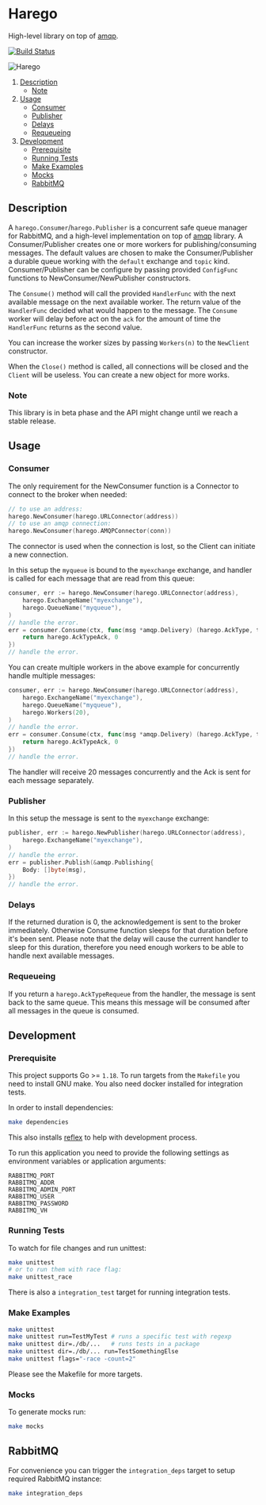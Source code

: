 # Harego

High-level library on top of [amqp][amqp].

[![Build Status](https://travis-ci.com/blokur/harego.svg?token=TM5LRGpEAwKms8UULFDi&branch=master)](https://travis-ci.com/blokur/harego)

![Harego](https://media.giphy.com/media/uNNsPzWVFzfuE/giphy.gif)

1. [Description](#description)
   - [Note](#note)
2. [Usage](#usage)
   - [Consumer](#consumer)
   - [Publisher](#publisher)
   - [Delays](#delays)
   - [Requeueing](#requeueing)
3. [Development](#development)
   - [Prerequisite](#prerequisite)
   - [Running Tests](#running-tests)
   - [Make Examples](#make-examples)
   - [Mocks](#mocks)
   - [RabbitMQ](#rabbitmq)

## Description

A `harego.Consumer`/`harego.Publisher` is a concurrent safe queue manager for
RabbitMQ, and a high-level implementation on top of
[amqp](github.com/rabbitmq/amqp091-go) library. A Consumer/Publisher creates
one or more workers for publishing/consuming messages. The default values are
chosen to make the Consumer/Publisher a durable queue working with the
`default` exchange and `topic` kind. Consumer/Publisher can be configure by
passing provided `ConfigFunc` functions to NewConsumer/NewPublisher
constructors.

The `Consume()` method will call the provided `HandlerFunc` with the next
available message on the next available worker. The return value of the
`HandlerFunc` decided what would happen to the message. The `Consume` worker
will delay before act on the `ack` for the amount of time the `HandlerFunc`
returns as the second value.

You can increase the worker sizes by passing `Workers(n)` to the `NewClient`
constructor.

When the `Close()` method is called, all connections will be closed and the
`Client` will be useless. You can create a new object for more works.

### Note

This library is in beta phase and the API might change until we reach a stable
release.

## Usage

### Consumer

The only requirement for the NewConsumer function is a Connector to connect to
the broker when needed:

```go
// to use an address:
harego.NewConsumer(harego.URLConnector(address))
// to use an amqp connection:
harego.NewConsumer(harego.AMQPConnector(conn))
```

The connector is used when the connection is lost, so the Client can initiate a
new connection.

In this setup the `myqueue` is bound to the `myexchange` exchange, and handler
is called for each message that are read from this queue:

```go
consumer, err := harego.NewConsumer(harego.URLConnector(address),
	harego.ExchangeName("myexchange"),
	harego.QueueName("myqueue"),
)
// handle the error.
err = consumer.Consume(ctx, func(msg *amqp.Delivery) (harego.AckType, time.Duration) {
	return harego.AckTypeAck, 0
})
// handle the error.
```

You can create multiple workers in the above example for concurrently handle
multiple messages:

```go
consumer, err := harego.NewConsumer(harego.URLConnector(address),
	harego.ExchangeName("myexchange"),
	harego.QueueName("myqueue"),
	harego.Workers(20),
)
// handle the error.
err = consumer.Consume(ctx, func(msg *amqp.Delivery) (harego.AckType, time.Duration) {
	return harego.AckTypeAck, 0
})
// handle the error.
```

The handler will receive 20 messages concurrently and the Ack is sent for each
message separately.

### Publisher

In this setup the message is sent to the `myexchange` exchange:

```go
publisher, err := harego.NewPublisher(harego.URLConnector(address),
	harego.ExchangeName("myexchange"),
)
// handle the error.
err = publisher.Publish(&amqp.Publishing{
	Body: []byte(msg),
})
// handle the error.
```

### Delays

If the returned duration is 0, the acknowledgement is sent to the broker
immediately. Otherwise Consume function sleeps for that duration before it's
been sent. Please note that the delay will cause the current handler to sleep
for this duration, therefore you need enough workers to be able to handle next
available messages.

### Requeueing

If you return a `harego.AckTypeRequeue` from the handler, the message is sent
back to the same queue. This means this message will be consumed after all
messages in the queue is consumed.

## Development

### Prerequisite

This project supports Go >= `1.18`. To run targets from the `Makefile` you need
to install GNU make. You also need docker installed for integration tests.

In order to install dependencies:

```bash
make dependencies
```

This also installs [reflex][reflex] to help with development process.

To run this application you need to provide the following settings as
environment variables or application arguments:

```
RABBITMQ_PORT
RABBITMQ_ADDR
RABBITMQ_ADMIN_PORT
RABBITMQ_USER
RABBITMQ_PASSWORD
RABBITMQ_VH
```

### Running Tests

To watch for file changes and run unittest:

```bash
make unittest
# or to run them with race flag:
make unittest_race
```

There is also a `integration_test` target for running integration tests.

### Make Examples

```bash
make unittest
make unittest run=TestMyTest # runs a specific test with regexp
make unittest dir=./db/...   # runs tests in a package
make unittest dir=./db/... run=TestSomethingElse
make unittest flags="-race -count=2"
```

Please see the Makefile for more targets.

### Mocks

To generate mocks run:

```bash
make mocks
```

## RabbitMQ

For convenience you can trigger the `integration_deps` target to setup required
RabbitMQ instance:

```bash
make integration_deps
```

[reflex]: https://github.com/cespare/reflex
[amqp]: https://github.com/rabbitmq/amqp091-go
